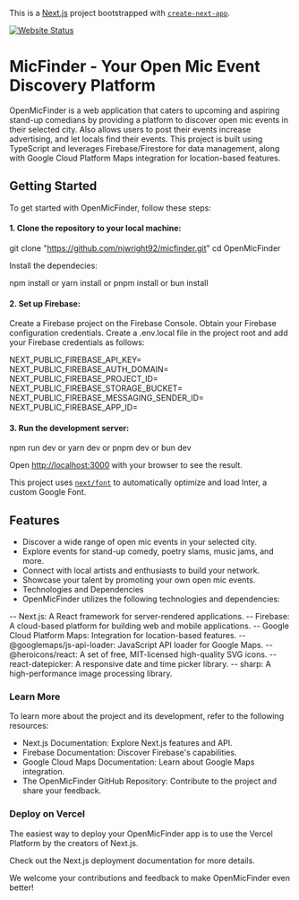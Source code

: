 This is a [Next.js](https://nextjs.org/) project bootstrapped with [`create-next-app`](https://github.com/vercel/next.js/tree/canary/packages/create-next-app).

[![Website Status](https://img.shields.io/website-up-down-green-red/http/shields.io.svg)](https://micfinder-fb06f.web.app/)

# MicFinder - Your Open Mic Event Discovery Platform

OpenMicFinder is a web application that caters to upcoming and aspiring stand-up comedians by providing a platform to discover open mic events in their selected city. Also allows users to post their events increase advertising, and let locals find their events. This project is built using TypeScript and leverages Firebase/Firestore for data management, along with Google Cloud Platform Maps integration for location-based features.

## Getting Started

To get started with OpenMicFinder, follow these steps:

#### 1. Clone the repository to your local machine:

git clone "https://github.com/njwright92/micfinder.git"
cd OpenMicFinder

Install the dependecies:

npm install
or
yarn install
or
pnpm install
or
bun install

#### 2. Set up Firebase:

Create a Firebase project on the Firebase Console.
Obtain your Firebase configuration credentials.
Create a .env.local file in the project root and add your Firebase credentials as follows:

NEXT_PUBLIC_FIREBASE_API_KEY=<your-api-key>
NEXT_PUBLIC_FIREBASE_AUTH_DOMAIN=<your-auth-domain>
NEXT_PUBLIC_FIREBASE_PROJECT_ID=<your-project-id>
NEXT_PUBLIC_FIREBASE_STORAGE_BUCKET=<your-storage-bucket>
NEXT_PUBLIC_FIREBASE_MESSAGING_SENDER_ID=<your-messaging-sender-id>
NEXT_PUBLIC_FIREBASE_APP_ID=<your-app-id>

#### 3. Run the development server:

npm run dev
or
yarn dev
or
pnpm dev
or
bun dev

Open [http://localhost:3000](http://localhost:3000) with your browser to see the result.

This project uses [`next/font`](https://nextjs.org/docs/basic-features/font-optimization) to automatically optimize and load Inter, a custom Google Font.

## Features

- Discover a wide range of open mic events in your selected city.
- Explore events for stand-up comedy, poetry slams, music jams, and more.
- Connect with local artists and enthusiasts to build your network.
- Showcase your talent by promoting your own open mic events.
- Technologies and Dependencies
- OpenMicFinder utilizes the following technologies and dependencies:

-- Next.js: A React framework for server-rendered applications.
-- Firebase: A cloud-based platform for building web and mobile applications.
-- Google Cloud Platform Maps: Integration for location-based features.
-- @googlemaps/js-api-loader: JavaScript API loader for Google Maps.
-- @heroicons/react: A set of free, MIT-licensed high-quality SVG icons.
-- react-datepicker: A responsive date and time picker library.
-- sharp: A high-performance image processing library.

### Learn More

To learn more about the project and its development, refer to the following resources:

- Next.js Documentation: Explore Next.js features and API.
- Firebase Documentation: Discover Firebase's capabilities.
- Google Cloud Maps Documentation: Learn about Google Maps integration.
- The OpenMicFinder GitHub Repository: Contribute to the project and share your feedback.

### Deploy on Vercel

The easiest way to deploy your OpenMicFinder app is to use the Vercel Platform by the creators of Next.js.

Check out the Next.js deployment documentation for more details.

We welcome your contributions and feedback to make OpenMicFinder even better!
